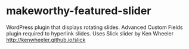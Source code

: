 # makeworthy-featured-slider
WordPress plugin that displays rotating slides. Advanced Custom Fields plugin required to hyperlink slides. Uses Slick slider by Ken Wheeler http://kenwheeler.github.io/slick
